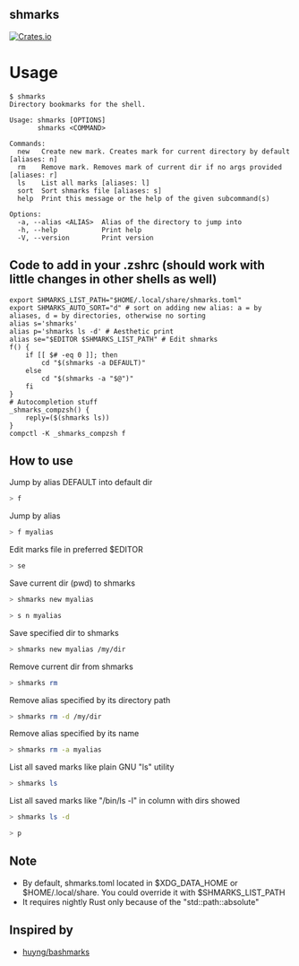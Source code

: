 shmarks
------

[![Crates.io](https://img.shields.io/crates/v/shmarks.svg)](https://crates.io/crates/shmarks)

# Usage
```
$ shmarks
Directory bookmarks for the shell.

Usage: shmarks [OPTIONS]
       shmarks <COMMAND>

Commands:
  new   Create new mark. Creates mark for current directory by default [aliases: n]
  rm    Remove mark. Removes mark of current dir if no args provided [aliases: r]
  ls    List all marks [aliases: l]
  sort  Sort shmarks file [aliases: s]
  help  Print this message or the help of the given subcommand(s)

Options:
  -a, --alias <ALIAS>  Alias of the directory to jump into
  -h, --help           Print help
  -V, --version        Print version
```

## Code to add in your .zshrc (should work with little changes in other shells as well)
```
export SHMARKS_LIST_PATH="$HOME/.local/share/shmarks.toml"
export SHMARKS_AUTO_SORT="d" # sort on adding new alias: a = by aliases, d = by directories, otherwise no sorting
alias s='shmarks'
alias p='shmarks ls -d' # Aesthetic print
alias se="$EDITOR $SHMARKS_LIST_PATH" # Edit shmarks
f() {
    if [[ $# -eq 0 ]]; then
        cd "$(shmarks -a DEFAULT)"
    else
        cd "$(shmarks -a "$@")"
    fi
}
# Autocompletion stuff
_shmarks_compzsh() {
    reply=($(shmarks ls))
}
compctl -K _shmarks_compzsh f
```

## How to use

Jump by alias DEFAULT into default dir

```bash
> f
```

Jump by alias

```bash
> f myalias
```

Edit marks file in preferred $EDITOR

```bash
> se
```

Save current dir (pwd) to shmarks

```bash
> shmarks new myalias
```

```bash
> s n myalias
```

Save specified dir to shmarks 

```bash
> shmarks new myalias /my/dir
```

Remove current dir from shmarks

```bash
> shmarks rm
```

Remove alias specified by its directory path

```bash
> shmarks rm -d /my/dir
```

Remove alias specified by its name

```bash
> shmarks rm -a myalias
```

List all saved marks like plain GNU "ls" utility

```bash
> shmarks ls 
```

List all saved marks like "/bin/ls -l" in column with dirs showed

```bash
> shmarks ls -d
```

```bash
> p
```

## Note
- By default, shmarks.toml located in $XDG_DATA_HOME or $HOME/.local/share. You could override it with $SHMARKS_LIST_PATH
- It requires nightly Rust only because of the "std::path::absolute" 

## Inspired by
- [huyng/bashmarks](https://github.com/huyng/bashmarks)